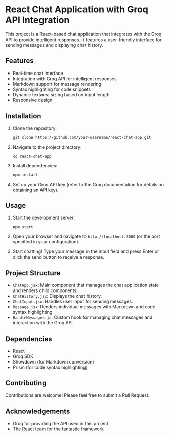 # React Chat Application with Groq API Integration

This project is a React-based chat application that integrates with the Groq API to provide intelligent responses. It features a user-friendly interface for sending messages and displaying chat history.

## Features

- Real-time chat interface
- Integration with Groq API for intelligent responses
- Markdown support for message rendering
- Syntax highlighting for code snippets
- Dynamic textarea sizing based on input length
- Responsive design

## Installation

1. Clone the repository:
   ```
   git clone https://github.com/your-username/react-chat-app.git
   ```
2. Navigate to the project directory:
   ```
   cd react-chat-app
   ```
3. Install dependencies:
   ```
   npm install
   ```
4. Set up your Groq API key (refer to the Groq documentation for details on obtaining an API key).

## Usage

1. Start the development server:
   ```
   npm start
   ```
2. Open your browser and navigate to `http://localhost:3000` (or the port specified in your configuration).

3. Start chatting! Type your message in the input field and press Enter or click the send button to receive a response.

## Project Structure

- `ChatApp.jsx`: Main component that manages the chat application state and renders child components.
- `ChatHistory.jsx`: Displays the chat history.
- `ChatInput.jsx`: Handles user input for sending messages.
- `Message.jsx`: Renders individual messages with Markdown and code syntax highlighting.
- `HandleMessages.js`: Custom hook for managing chat messages and interaction with the Groq API.

## Dependencies

- React
- Groq SDK
- Showdown (for Markdown conversion)
- Prism (for code syntax highlighting)

## Contributing

Contributions are welcome! Please feel free to submit a Pull Request.

## Acknowledgements

- Groq for providing the API used in this project
- The React team for the fantastic framework
